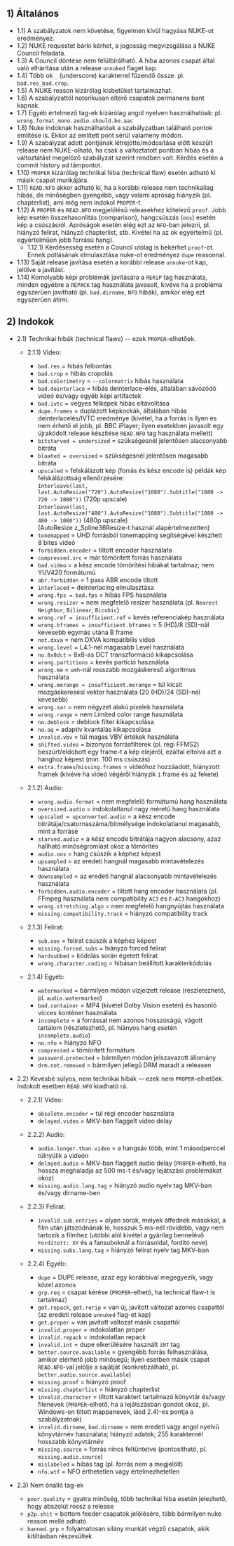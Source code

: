 ## 1) Általános
  - 1.1) A szabályzatok nem követése, figyelmen kívül hagyása NUKE-ot eredményez.
  - 1.2) NUKE requestet bárki kérhet, a jogosság megvizsgálása a NUKE Council feladata.
  - 1.3) A Council döntése nem felülbírálható. A hiba azonos csapat által való elhárítása után a release `unnuked` flaget kap.
  - 1.4) Több ok `_` (underscore) karakterrel fűzendő össze. pl. `bad.res_bad.crop`.
  - 1.5) A NUKE reason kizárólag kisbetűket tartalmazhat.
  - 1.6) A szabályzattól notorikusan eltérő csapatok permanens bant kapnak.
  - 1.7) Egyéb értelmező tag-ek kizárólag angol nyelven használhatóak: pl. `wrong.format_mono.audio.should.be.aac`
  - 1.8) Nuke indoknak használhatóak a szabályzatban található pontok említése is. Ekkor az említett pont sérül valameny módon.
  - 1.9) A szabályzat adott pontjának létrejötte/módosítása előtt készült release nem NUKE-olható, ha csak a változtatott pontban hibás és a változtatást megelőző szabályzat szerint rendben volt. Kérdés esetén a commit history ad támpontot.
  - 1.10) `PROPER` kizárólag technikai hiba (technical flaw) esetén adható ki másik csapat munkájára.
  - 1.11) `READ.NFO` akkor adható ki, ha a korábbi release nem technikailag hibás, de minőségben gyengébb, vagy valami apróság hiányzik (pl. chapterlist), ami még nem indokol `PROPER`-t. 
  - 1.12) A `PROPER` és `READ.NFO` megjelölésű releasekhez kötelező `proof`. Jobb kép esetén összehasonlítás (comparison), hangcsúszás (`oos`) esetén kép a csúszásról. Apróságok esetén elég ezt az `NFO`-ban jelezni, pl. hiányzó felirat, hiányzó chapterlist, stb. Kivétel ha az ok egyértelmű (pl. egyértelműen jobb forrású hang).
    - 1.12.1) Kérdésesség esetén a Council utólag is bekérhet `proof`-ot. Ennek pótlásának elmulasztása nuke-ot eredményez `dupe` reasonnal.
  - 1.13) Saját release javítása esetén a korábbi release `unnuke`-ot kap, jelölve a javítást.
  - 1.14) Komolyabb képi problémák javítására a `RERiP` tag használata, minden egyébre a `REPACK` tag használata javasolt, kivéve ha a probléma egyszerűen javítható (pl. `bad.dirname`, `NFO` hibák), amikor elég ezt egyszerűen átírni.

## 2) Indokok
  - 2.1) Technikai hibák (technical flaws) -- ezek `PROPER`-elhetőek.
    - 2.1.1) Video:
      - `bad.res` = hibás felbontás
      - `bad.crop` = hibás cropolás
      - `bad.colorimetry` = `--colormatrix` hibás használata
      - `bad.deinterlace` = hibás deinterlace-elés, általában sávozódó videó és/vagy egyéb képi artifactek
      - `bad.ivtc` = vegyes félképek hibás eltávolítása
      - `dupe.frames` = duplázott képkockák, általában hibás deinterlacelés/IVTC eredménye (kivétel, ha a forrás is ilyen és nem érhető el jobb, pl. BBC iPlayer; ilyen esetekben javasolt egy újrakódolt release készítése `READ.NFO` tag használata mellett)
      - `bitstarved = undersized` = szükségesnél jelentősen alacsonyabb bitráta
      - `bloated = oversized` = szükségesnél jelentősen magasabb bitráta
      - `upscaled` = felskálázott kép (forrás és kész encode is) példák kép felskálázottság ellenőrzésére:\
      `Interleave(last, last.AutoResize("720").AutoResize("1080").Subtitle("1080 -> 720 -> 1080"))` (720p upscale)\
      `Interleave(last, last.AutoResize("480").AutoResize("1080").Subtitle("1080 -> 480 -> 1080"))` (480p upscale)\
      (AutoResize z_Spline36Resize-t használ alapértelmezetten)
      - `tonemapped` = UHD forrásból tonemapping segítségével készített 8 bites videó
      - `forbidden.encoder` = tiltott encoder használata
      - `compressed.src` = már tömörített forrás használata
      - `bad.video` = a kész encode tömörítési hibákat tartalmaz; nem YUV420 formátumú
      - `abr.forbidden` = 1 pass ABR encode tiltott
      - `interlaced` = deinterlacing elmulasztása
      - `wrong.fps = bad.fps` = hibás FPS használata
      - `wrong.resizer` = nem megfelelő resizer használata (pl. `Nearest Neighbor`, `Bilinear`, `Bicubic`)
      - `wrong.ref = insufficient.ref` = kevés referenciakép használata
      - `wrong.bframes = insufficient.bframes` = 5 (HD)/8 (SD)-nál kevesebb egymás utána B frame
      - `not.dxva` = nem DXVA kompatibilis videó
      - `wrong.level` = L4.1-nél magasabb Level használata
      - `no.8x8dct` = 8x8-as DCT transzformáció kikapcsolása
      - `wrong.partitions` = kevés partíció használata
      - `wrong.me` = `umh`-nál rosszabb mozgáskereső algoritmus használata
      - `wrong.merange = insufficient.merange` = túl kicsit mozgáskeresési vektor használata (20 (HD)/24 (SD)-nél kevesebb)
      - `wrong.sar` = nem négyzet alakú pixelek használata
      - `wrong.range` = nem Limited color range használata
      - `no.deblock` = deblock filter kikapcsolása
      - `no.aq` = adaptív kvantálás kikapcsolása
      - `invalid.vbv` = túl magas VBV értékek használata
      - `shifted.video` = bizonyos forrásfilterek (pl. régi FFMS2) beszúrt/eldobott egy frame-t a kép elejéről, ezáltal eltolva azt a hanghoz képest (min. 100 ms csúszás)
      - `extra.frames`/`missing.frames` = videóhoz hozzáadott, hiányzott framek (kivéve ha videó végéről hiányzik `1` frame és az fekete)

    - 2.1.2) Audio:
      - `wrong.audio.format` = nem megfelelő formátumú hang használata
      - `oversized.audio` = indokolatlanul nagy méretű hang használata
      - `upscaled = upconverted.audio` = a kész encode bitrátája/csatornaszáma/bitmélysége indokolatlanul magasabb, mint a forrásé
      - `starved.audio` = a kész encode bitrátája nagyon alacsony, azaz hallható minőségromlást okoz a tömörítés
      - `audio.oos` = hang csúszik a képhez képest
      - `upsampled` = az eredeti hangnál magasabb mintavételezés használata
      - `downsampled` = az eredeti hangnál alacsonyabb mintavételezés használata
      - `forbidden.audio.encoder` = tiltott hang encoder használata (pl. FFmpeg használata nem compatibility `AC3` és `E-AC3` hangokhoz)
      - `wrong.stretching.algo` = nem megfelelő hangnyújtás használata
      - `missing.compatibility.track` = hiányzó compatibility track

    - 2.1.3) Felirat:
      - `sub.oos` = felirat csúszik a képhez képest
      - `missing.forced.subs` = hiányzó forced felirat
      - `hardsubbed` = kódolás során égetett felirat
      - `wrong.character.coding` = hibásan beállított karakterkódolás

    - 2.1.4) Egyéb:
      - `watermarked` = bármilyen módon vízjelzett release (részletezhető, pl. `audio.watermarked`)
      - `bad.container` = MP4 (kivétel Dolby Vision esetén) és hasonló vicces konténer használata
      - `incomplete` = a forrással nem azonos hosszúságú, vágott tartalom (részletezhető, pl. hiányos hang esetén `incomplete.audio`)
      - `no.nfo` = hiányzó NFO
      - `compressed` = tömörített formátum
      - `password.protected` = bármilyen módon jelszavazott állomány
      - `drm.not.removed` = bármilyen jellegű DRM maradt a releasen

  - 2.2) Kevésbé súlyos, nem technikai hibák -- ezek nem `PROPER`-elhetőek. Indokolt esetben `READ.NFO` kiadható rá.
    - 2.2.1) Video:
      - `obsolete.encoder` = túl régi encoder használata
      - `delayed.video` = MKV-ban flaggelt video delay

    - 2.2.2) Audio:
      - `audio.longer.than.video` = a hangsáv több, mint 1 másodperccel túlnyúlik a videón
      - `delayed.audio` = MKV-ban flaggelt audio delay (`PROPER`-elhető, ha hossza meghaladja az 500 ms-t és/vagy lejátszási problémákat okoz)
      - `missing.audio.lang.tag` = hiányzó audio nyelv tag MKV-ban és/vagy dirname-ben

    - 2.2.3) Felirat:
      - `invalid.sub.entries` = olyan sorok, melyek átfednek másokkal, a film után játszódnának le, hosszuk 5 ms-nél rövidebb, vagy nem tartozik a filmhez (utóbbi alól kivétel a gyárilag bennelévő `Fordított: XY` és a fansuboknál a forrásoldal, fordító neve)
      - `missing.subs.lang.tag` = hiányzó felirat nyelv tag MKV-ban

    - 2.2.4) Egyéb:
      - `dupe` = DUPE release, azaz egy korábbival megegyezik, vagy közel azonos
      - `grp.req` = csapat kérése (`PROPER`-elhető, ha technical flaw-t is tartalmaz)
      - `get.repack`, `get.rerip` = van új, javított változat azonos csapattól (az eredeti release `unnuked` flag-et kap)
      - `get.proper` = van javított változat másik csapattól
      - `invalid.proper` = indokolatlan proper
      - `invalid.repack` = indokolatlan repack
      - `invalid.int` = dupe elkerülésére használt `iNT` tag
      - `better.source.available` = gyengébb forrás felhasználása, amikor elérhető jobb minőségű; ilyen esetben másik csapat `READ.NFO`-val jelölje a sajátját (konkretizálható, pl. `better.audio.source.available`)
      - `missing.proof` = hiányzó proof
      - `missing.chapterlist` = hiányzó chapterlist
      - `invalid.character` = tiltott karaktert tartalmazó könyvtár és/vagy filenevek (`PROPER`-elhető, ha a lejátszásban gondot okoz, pl. Windows-on tiltott mappanevek, lásd 2.4)-es pontja a szabályzatnak)
      - `invalid.dirname`, `bad.dirname` = nem eredeti vagy angol nyelvű könyvtárnév használata; hiányzó adatok; 255 karakternél hosszabb könyvtárnév
      - `missing.source` = forrás nincs feltüntetve (pontosítható, pl. `missing.audio.source`)
      - `mislabeled` = hibás tag (pl. forrás nem a megjelölt)
      - `nfo.wtf` = NFO érthetetlen vagy értelmezhetetlen

  - 2.3) Nem önálló tag-ek
    - `poor.quality` = gyatra minőség, több technikai hiba esetén jelezhető, hogy abszolút rossz a release
    - `p2p.shit` = bottom feeder csapatok jelölésére, több bármilyen nuke reason mellé adható
    - `banned.grp` = folyamatosan silány munkát végző csapatok, akik kitiltásban részesültek
